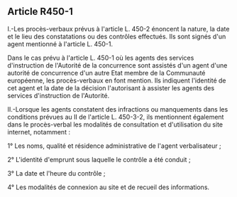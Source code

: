 Article R450-1
----
I.-Les procès-verbaux prévus à l'article L. 450-2 énoncent la nature, la date et
le lieu des constatations ou des contrôles effectués. Ils sont signés d'un agent
mentionné à l'article L. 450-1.

Dans le cas prévu à l'article L. 450-1 où les agents des services d'instruction
de l'Autorité de la concurrence sont assistés d'un agent d'une autorité de
concurrence d'un autre Etat membre de la Communauté européenne, les
procès-verbaux en font mention. Ils indiquent l'identité de cet agent et la date
de la décision l'autorisant à assister les agents des services d'instruction de
l'Autorité.

II.-Lorsque les agents constatent des infractions ou manquements dans les
conditions prévues au II de l'article L. 450-3-2, ils mentionnent également dans
le procès-verbal les modalités de consultation et d'utilisation du site
internet, notamment :

1° Les noms, qualité et résidence administrative de l'agent verbalisateur ;

2° L'identité d'emprunt sous laquelle le contrôle a été conduit ;

3° La date et l'heure du contrôle ;

4° Les modalités de connexion au site et de recueil des informations.
